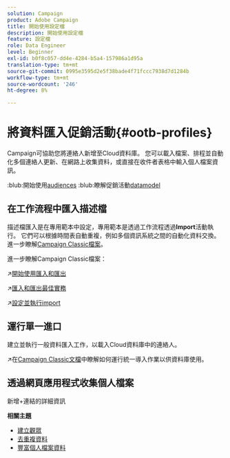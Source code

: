 ```yaml
---
solution: Campaign
product: Adobe Campaign
title: 開始使用設定檔
description: 開始使用設定檔
feature: 設定檔
role: Data Engineer
level: Beginner
exl-id: b0f8c057-dd4e-4284-b5a4-157986a1d95a
translation-type: tm+mt
source-git-commit: 0995e3595d2e5f38bade4f71fccc7938d7d1284b
workflow-type: tm+mt
source-wordcount: '246'
ht-degree: 8%

---
```


# 將資料匯入促銷活動{#ootb-profiles}

Campaign可協助您將連絡人新增至Cloud資料庫。 您可以載入檔案、排程並自動化多個連絡人更新、在網路上收集資料，或直接在收件者表格中輸入個人檔案資訊。

:blub:開始使用[audiences](audiences.md)
:blub:瞭解促銷活動[datamodel](../dev/datamodel.md)

## 在工作流程中匯入描述檔

描述檔匯入是在專用範本中設定，專用範本是透過工作流程透過&#x200B;**Import**&#x200B;活動執行。 它們可以根據時間表自動重複，例如多個資訊系統之間的自動化資料交換。進一步瞭解[Campaign Classic檔案](https://experienceleague.adobe.com/docs/campaign-classic/using/getting-started/importing-and-exporting-data/import-export-workflows.html)。


進一步瞭解Campaign Classic檔案：

:arrow_upper_right:[開始使用匯入和匯出](https://experienceleague.adobe.com/docs/campaign-classic/using/getting-started/importing-and-exporting-data/get-started-data-import-export.html)

:arrow_upper_right:[匯入和匯出最佳實務](https://experienceleague.adobe.com/docs/campaign-classic/using/getting-started/importing-and-exporting-data/best-practices/import-export-best-practices.html)

:arrow_upper_right:[設定並執行import](https://experienceleague.adobe.com/docs/campaign-classic/using/getting-started/importing-and-exporting-data/generic-imports-exports/executing-import-jobs.html)

## 運行單一進口

建立並執行一般資料匯入工作，以載入Cloud資料庫中的連絡人。

:arrow_upper_right:在[Campaign Classic文檔](https://experienceleague.adobe.com/docs/campaign-classic/using/getting-started/importing-and-exporting-data/generic-imports-exports/about-generic-imports-exports.html)中瞭解如何運行統一導入作業以供資料庫使用。

## 透過網頁應用程式收集個人檔案

新增+連結的詳細資訊


**相關主題**

* [建立觀眾](audiences.md)
* [去重複資料](https://experienceleague.adobe.com/docs/campaign-classic/using/automating-with-workflows/use-cases/data-management/deduplication-merge.html)
* [豐富個人檔案資料](https://experienceleague.adobe.com/docs/campaign-classic/using/automating-with-workflows/use-cases/data-management/enriching-data.html)
